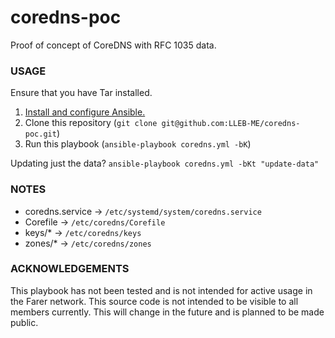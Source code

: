 # coredns-poc
Proof of concept of CoreDNS with RFC 1035 data.

### USAGE
Ensure that you have Tar installed.

1. [Install and configure Ansible.](https://docs.ansible.com/ansible/latest/installation_guide/index.html)
2. Clone this repository (`git clone git@github.com:LLEB-ME/coredns-poc.git`)
3. Run this playbook (`ansible-playbook coredns.yml -bK`)

Updating just the data? `ansible-playbook coredns.yml -bKt "update-data"`

### NOTES
- coredns.service -> `/etc/systemd/system/coredns.service`
- Corefile        -> `/etc/coredns/Corefile`
- keys/*          -> `/etc/coredns/keys`
- zones/*         -> `/etc/coredns/zones`

### ACKNOWLEDGEMENTS
This playbook has not been tested and is not intended for active usage in the Farer network. This source code is not intended to be visible to all members currently. This will change in the future and is planned to be made public.
